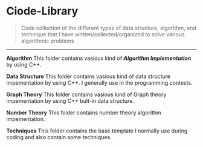 # Ciode-Library
> Code collection of the different types of data structure,
 algorithm, and technique that I have written/collected/organized 
to solve various algorithmic problems
---
**Algorithm**
This folder contains vasious kind of ***Algorithm Implementation*** by using C++.

**Data Structure**
This folder contains vasious kind of data structure impementation by using C++.
 I generally use in the programming contests.

**Graph Theory**
This folder contains vasious kind of Graph theory impementation by using C++ bult-in data structure.

**Number Theory**
This folder contains number theory algorithm impementation. 

**Techniques**
This folder contains the base template I normally use during coding and also contain some techniques.